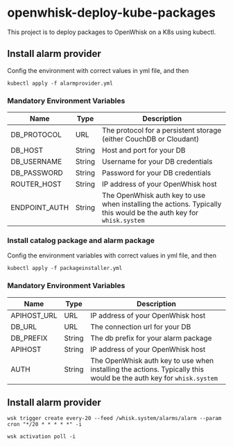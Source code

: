 # openwhisk-deploy-kube-packages

This project is to deploy packages to OpenWhisk on a K8s using kubectl.

## Install alarm provider

Config the environment with correct values in yml file, and then
```
kubectl apply -f alarmprovider.yml
```
### Mandatory Environment Variables
|Name|Type|Description|
|---|---|---|
|DB_PROTOCOL|URL|The protocol for a persistent storage (either CouchDB or Cloudant)|
|DB_HOST|String|Host and port for your DB |
|DB_USERNAME|String|Username for your DB credentials|
|DB_PASSWORD|String|Password for your DB credentials|
|ROUTER_HOST|String|IP address of your OpenWhisk host|
|ENDPOINT_AUTH|String|The OpenWhisk auth key to use when installing the actions. Typically this would be the auth key for `whisk.system`|

### Install catalog package and alarm package
Config the environment variables with correct values in yml file, and then
```
kubectl apply -f packageinstaller.yml
```
### Mandatory Environment Variables
|Name|Type|Description|
|---|---|---|
|APIHOST_URL|URL|IP address of your OpenWhisk host|
|DB_URL|URL|The connection url for your DB |
|DB_PREFIX|String|The db prefix for your alarm package|
|APIHOST|String|IP address of your OpenWhisk host|
|AUTH|String|The OpenWhisk auth key to use when installing the actions. Typically this would be the auth key for `whisk.system`|

## Install alarm provider
```
wsk trigger create every-20 --feed /whisk.system/alarms/alarm --param cron "*/20 * * * * *" -i
```
```
wsk activation poll -i
```
